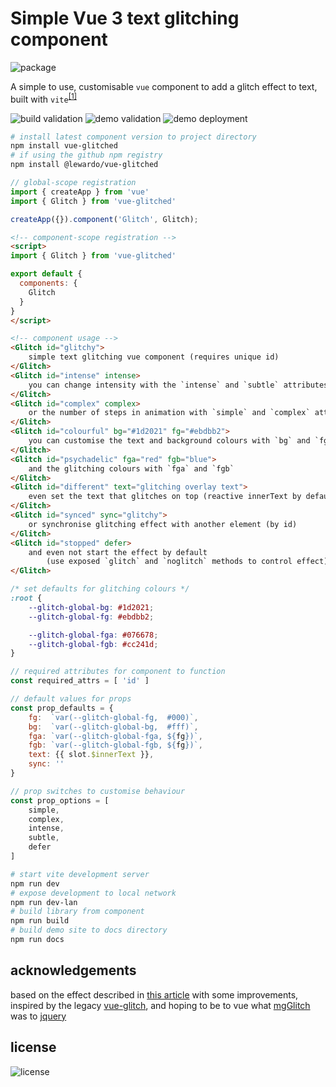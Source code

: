 # Simple Vue 3 text glitching component

![package](https://nodei.co/npm/vue-glitched.png?downloads=true&downloadRank=true&stars=true)

A simple to use, customisable `vue` component to add a glitch effect to text, built with `vite`<sup>[\[1\]](https://t.ly/Ltdz)</sup>

![build validation](https://github.com/lewardo/vue-glitched/actions/workflows/build-validation.yml/badge.svg)
![demo validation](https://github.com/lewardo/vue-glitched/actions/workflows/demo-validation.yml/badge.svg)
![demo deployment](https://github.com/lewardo/vue-glitched/actions/workflows/pages/pages-build-deployment/badge.svg)




```bash
# install latest component version to project directory
npm install vue-glitched
# if using the github npm registry
npm install @lewardo/vue-glitched
```
```js
// global-scope registration
import { createApp } from 'vue'
import { Glitch } from 'vue-glitched'

createApp({}).component('Glitch', Glitch);  
```
```html
<!-- component-scope registration -->
<script>
import { Glitch } from 'vue-glitched'

export default {
  components: {
    Glitch
  }
}
</script>
``` 
```html
<!-- component usage -->
<Glitch id="glitchy">
    simple text glitching vue component (requires unique id)
</Glitch>
<Glitch id="intense" intense>
    you can change intensity with the `intense` and `subtle` attributes
</Glitch>
<Glitch id="complex" complex>
    or the number of steps in animation with `simple` and `complex` attributes
</Glitch>
<Glitch id="colourful" bg="#1d2021" fg="#ebdbb2">
    you can customise the text and background colours with `bg` and `fg`
</Glitch>
<Glitch id="psychadelic" fga="red" fgb="blue">
    and the glitching colours with `fga` and `fgb`
</Glitch>
<Glitch id="different" text="glitching overlay text">
    even set the text that glitches on top (reactive innerText by default)
</Glitch>
<Glitch id="synced" sync="glitchy">
    or synchronise glitching effect with another element (by id)
</Glitch>
<Glitch id="stopped" defer>
    and even not start the effect by default 
        (use exposed `glitch` and `noglitch` methods to control effect)
</Glitch>
```
```css
/* set defaults for glitching colours */
:root {
    --glitch-global-bg: #1d2021;
    --glitch-global-fg: #ebdbb2;

    --glitch-global-fga: #076678;
    --glitch-global-fgb: #cc241d;
}
```
```js
// required attributes for component to function
const required_attrs = [ 'id' ]

// default values for props
const prop_defaults = {
    fg:  `var(--glitch-global-fg,  #000)`,
    bg:  `var(--glitch-global-bg,  #fff)`,
    fga: `var(--glitch-global-fga, ${fg})`,
    fgb: `var(--glitch-global-fgb, ${fg})`,
    text: {{ slot.$innerText }},
    sync: ''
}

// prop switches to customise behaviour
const prop_options = [
    simple,
    complex,
    intense,
    subtle,
    defer
]
```
```bash
# start vite development server
npm run dev
# expose development to local network
npm run dev-lan
# build library from component
npm run build
# build demo site to docs directory
npm run docs
```

## acknowledgements
based on the effect described in [this article](https://css-tricks.com/glitch-effect-text-images-svg/) with some improvements, inspired by the legacy [vue-glitch](https://github.com/ianaya89/vue-glitch), and hoping to be to vue what [mgGlitch](https://github.com/hmongouachon/mgGlitch) was to [jquery](https://jquery.com)

## license
![license](https://img.shields.io/npm/l/vue-glitched?style=plastic)